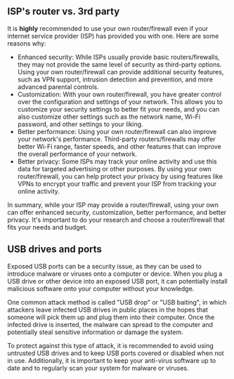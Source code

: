 
## ISP's router vs. 3rd party

It is __highly__ recommended to use your own router/firewall even if your internet service provider (ISP) has provided you with one. Here are some reasons why:

- Enhanced security: While ISPs usually provide basic routers/firewalls, they may not provide the same level of security as third-party options. Using your own router/firewall can provide additional security features, such as VPN support, intrusion detection and prevention, and more advanced parental controls.  
- Customization: With your own router/firewall, you have greater control over the configuration and settings of your network. This allows you to customize your security settings to better fit your needs, and you can also customize other settings such as the network name, Wi-Fi password, and other settings to your liking.  
- Better performance: Using your own router/firewall can also improve your network's performance. Third-party routers/firewalls may offer better Wi-Fi range, faster speeds, and other features that can improve the overall performance of your network.  
- Better privacy: Some ISPs may track your online activity and use this data for targeted advertising or other purposes. By using your own router/firewall, you can help protect your privacy by using features like VPNs to encrypt your traffic and prevent your ISP from tracking your online activity.  

In summary, while your ISP may provide a router/firewall, using your own can offer enhanced security, customization, better performance, and better privacy. It's important to do your research and choose a router/firewall that fits your needs and budget.

## USB drives and ports

Exposed USB ports can be a security issue, as they can be used to introduce malware or viruses onto a computer or device. When you plug a USB drive or other device into an exposed USB port, it can potentially install malicious software onto your computer without your knowledge.

One common attack method is called "USB drop" or "USB baiting", in which attackers leave infected USB drives in public places in the hopes that someone will pick them up and plug them into their computer. Once the infected drive is inserted, the malware can spread to the computer and potentially steal sensitive information or damage the system.

To protect against this type of attack, it is recommended to avoid using untrusted USB drives and to keep USB ports covered or disabled when not in use. Additionally, it is important to keep your anti-virus software up to date and to regularly scan your system for malware or viruses.